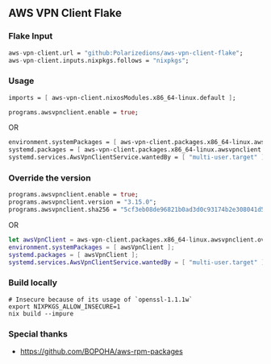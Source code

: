 ## AWS VPN Client Flake

### Flake Input
```nix
aws-vpn-client.url = "github:Polarizedions/aws-vpn-client-flake";
aws-vpn-client.inputs.nixpkgs.follows = "nixpkgs";
```
### Usage
```nix
imports = [ aws-vpn-client.nixosModules.x86_64-linux.default ];

programs.awsvpnclient.enable = true;
```

OR

```nix
environment.systemPackages = [ aws-vpn-client.packages.x86_64-linux.awsvpnclient ];
systemd.packages = [ aws-vpn-client.packages.x86_64-linux.awsvpnclient ];
systemd.services.AwsVpnClientService.wantedBy = [ "multi-user.target" ];
```

### Override the version

```nix
programs.awsvpnclient.enable = true;
programs.awsvpnclient.version = "3.15.0";
programs.awsvpnclient.sha256 = "5cf3eb08de96821b0ad3d0c93174b2e308041d5490a3edb772dfd89a6d89d012";
```

OR 


```nix
let awsVpnClient = aws-vpn-client.packages.x86_64-linux.awsvpnclient.overrideVersion {version = "3.15.0"; sha256 = "5cf3eb08de96821b0ad3d0c93174b2e308041d5490a3edb772dfd89a6d89d012"; };
environment.systemPackages = [ awsVpnClient ];
systemd.packages = [ awsVpnClient ];
systemd.services.AwsVpnClientService.wantedBy = [ "multi-user.target" ];
```

### Build locally
```shell
# Insecure because of its usage of `openssl-1.1.1w`
export NIXPKGS_ALLOW_INSECURE=1
nix build --impure
```

### Special thanks
- https://github.com/BOPOHA/aws-rpm-packages
